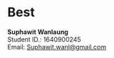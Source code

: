 # Best <br />
**Suphawit Wanlaung** <br />
Student ID.: 1640900245 <br />
Email: Suphawit.wanl@gmail.com
